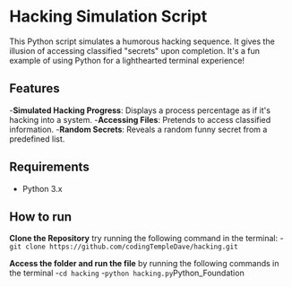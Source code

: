 # Hacking Simulation Script

This Python script simulates a humorous hacking sequence. It gives the illusion of accessing classified "secrets" upon completion. It's a fun example of using Python for a lighthearted terminal experience!

## Features

-**Simulated Hacking Progress**: Displays a process percentage as if it's hacking into a system.
-**Accessing Files**: Pretends to access classified information.
-**Random Secrets**: Reveals a random funny secret from a predefined list.

## Requirements

- Python 3.x

## How to run

**Clone the Repository** try running the following command in the terminal:
-```git clone https://github.com/codingTempleDave/hacking.git```

**Access the folder and run the file** by running the following commands in the terminal
-```cd hacking```
-```python hacking.py```P y t h o n _ F o u n d a t i o n 
 
 
